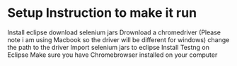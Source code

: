 # Setup Instruction to make it run
Install eclipse
download selenium jars
Drownload a chromedriver (Please note i am using Macbook so the driver will be different for windows)
change the path to the driver 
Import selenium jars to eclipse
Install Testng on Eclipse
Make sure you have Chromebrowser installed on your computer







